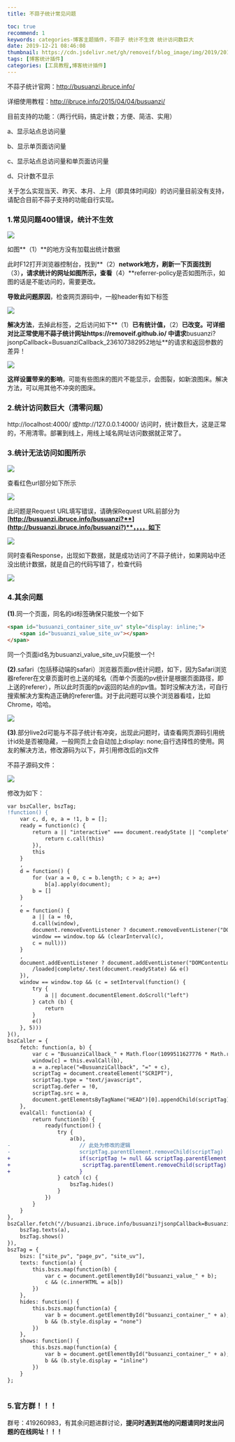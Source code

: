 ```yaml
---
title: 不蒜子统计常见问题

toc: true
recommend: 1
keywords: categories-博客主题插件，不蒜子 统计不生效 统计访问数巨大
date: 2019-12-21 08:46:08
thumbnail: https://cdn.jsdelivr.net/gh/removeif/blog_image/img/2019/20191221090606.png
tags: [博客统计插件]
categories: [工具教程,博客统计插件]
---
```


不蒜子统计官网：http://busuanzi.ibruce.info/

详细使用教程：http://ibruce.info/2015/04/04/busuanzi/

目前支持的功能：（两行代码，搞定计数；方便、简洁、实用）

a、显示站点总访问量

b、显示单页面访问量
<!-- more -->

c、显示站点总访问量和单页面访问量

d、只计数不显示

关于怎么实现当天、昨天、本月、上月（即具体时间段）的访问量目前没有支持，请配合目前不蒜子支持的功能自行实现。

### 1.常见问题400错误，统计不生效

![](https://cdn.jsdelivr.net/gh/removeif/blog_image/img/2019/20191221085006.png)            

如图**（1）**的地方没有加载出统计数据

此时F12打开浏览器控制台，找到**（2）**network地方，刷新一下页面找到**（3）**，请求统计的网址如图所示，查看**（4）**referrer-policy是否如图所示，如图的话是不能访问的，需要更改。

**导致此问题原因**，检查网页源码中，一般header有如下标签

![](https://cdn.jsdelivr.net/gh/removeif/blog_image/img/2019/20191221085114.png)    

**解决方法**，去掉此标签，之后访问如下**（1）**已有统计值，**（2）**已改变。可详细对比正常使用不蒜子统计网址https://removeif.github.io/ 中请求**busuanzi?jsonpCallback=BusuanziCallback_236107382952地址**的请求和返回参数的差异！

![](https://cdn.jsdelivr.net/gh/removeif/blog_image/img/2019/20191221085231.png)

**这样设置带来的影响**，可能有些图床的图片不能显示，会图裂，如新浪图床。解决方法，可以用其他不冲突的图床。

### 2.统计访问数巨大（清零问题）

http://localhost:4000/ 或http://127.0.0.1:4000/ 访问时，统计数巨大，这是正常的，不用清零。部署到线上，用线上域名网址访问数据就正常了。

### 3.统计无法访问如图所示

![](https://cdn.jsdelivr.net/gh/removeif/blog_image/img/2019/20191221085258.png)

查看红色url部分如下所示

![](https://cdn.jsdelivr.net/gh/removeif/blog_image/img/2019/20191221085320.png)

此问题是Request URL填写错误，请确保Request URL前部分为[**http://busuanzi.ibruce.info/busuanzi?**](http://busuanzi.ibruce.info/busuanzi?)**，，，，如下**

![](https://cdn.jsdelivr.net/gh/removeif/blog_image/img/2019/20191221085345.png)

同时查看Response，出现如下数据，就是成功访问了不蒜子统计，如果网站中还没出统计数据，就是自己的代码写错了，检查代码

![](https://cdn.jsdelivr.net/gh/removeif/blog_image/img/2019/20191221085405.png)

### 4.其余问题

**(1)**.同一个页面，同名的id标签确保只能放一个如下

```html
<span id="busuanzi_container_site_uv" style="display: inline;">
	<span id="busuanzi_value_site_uv"></span>
</span>

```

同一个页面id名为busuanzi_value_site_uv只能放一个!

**(2)**.safari（包括移动端的safari）浏览器页面pv统计问题，如下，因为Safari浏览器referer在文章页面时也上送的域名（而单个页面的pv统计是根据页面路径，即上送的referer），所以此时页面的pv返回的站点的pv值。暂时没解决方法，可自行搜索解决方案构造正确的referer值。对于此问题可以换个浏览器看哇，比如Chrome，哈哈。

![](https://cdn.jsdelivr.net/gh/removeif/blog_image/img/2019/20191221085514.png)

**(3)**.部分live2d可能与不蒜子统计有冲突，出现此问题时，请查看网页源码引用统计id处是否被隐藏，一般网页上会自动加上display: none;自行选择性的使用。网友的解决方法，修改源码为以下，并引用修改后的js文件

不蒜子源码文件：

![](https://cdn.jsdelivr.net/gh/removeif/blog_image/img/2019/20191221085823.png)

 修改为如下：

```diff
var bszCaller, bszTag;
!function() {
    var c, d, e, a = !1, b = [];
    ready = function(c) {
        return a || "interactive" === document.readyState || "complete" === document.readyState ? c.call(document) : b.push(function() {
            return c.call(this)
        }),
        this
    }
    ,
    d = function() {
        for (var a = 0, c = b.length; c > a; a++)
            b[a].apply(document);
        b = []
    }
    ,
    e = function() {
        a || (a = !0,
        d.call(window),
        document.removeEventListener ? document.removeEventListener("DOMContentLoaded", e, !1) : document.attachEvent && (document.detachEvent("onreadystatechange", e),
        window == window.top && (clearInterval(c),
        c = null)))
    }
    ,
    document.addEventListener ? document.addEventListener("DOMContentLoaded", e, !1) : document.attachEvent && (document.attachEvent("onreadystatechange", function() {
        /loaded|complete/.test(document.readyState) && e()
    }),
    window == window.top && (c = setInterval(function() {
        try {
            a || document.documentElement.doScroll("left")
        } catch (b) {
            return
        }
        e()
    }, 5)))
}(),
bszCaller = {
    fetch: function(a, b) {
        var c = "BusuanziCallback_" + Math.floor(1099511627776 * Math.random());
        window[c] = this.evalCall(b),
        a = a.replace("=BusuanziCallback", "=" + c),
        scriptTag = document.createElement("SCRIPT"),
        scriptTag.type = "text/javascript",
        scriptTag.defer = !0,
        scriptTag.src = a,
        document.getElementsByTagName("HEAD")[0].appendChild(scriptTag)
    },
    evalCall: function(a) {
        return function(b) {
            ready(function() {
                try {
                    a(b), 
-                      // 此处为修改的逻辑
-                      scriptTag.parentElement.removeChild(scriptTag)
+                      if(scriptTag != null && scriptTag.parentElement != null){
+                       scriptTag.parentElement.removeChild(scriptTag)
+                      }
                } catch (c) {
                    bszTag.hides()
                }
            })
        }
    }
},
bszCaller.fetch("//busuanzi.ibruce.info/busuanzi?jsonpCallback=BusuanziCallback", function(a) {
    bszTag.texts(a),
    bszTag.shows()
}),
bszTag = {
    bszs: ["site_pv", "page_pv", "site_uv"],
    texts: function(a) {
        this.bszs.map(function(b) {
            var c = document.getElementById("busuanzi_value_" + b);
            c && (c.innerHTML = a[b])
        })
    },
    hides: function() {
        this.bszs.map(function(a) {
            var b = document.getElementById("busuanzi_container_" + a);
            b && (b.style.display = "none")
        })
    },
    shows: function() {
        this.bszs.map(function(a) {
            var b = document.getElementById("busuanzi_container_" + a);
            b && (b.style.display = "inline")
        })
    }
};
    
```

### 5.官方群！！！

群号：419260983，有其余问题进群讨论，**提问时遇到其他的问题请同时发出问题的在线网址！！！**


